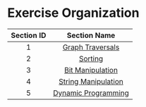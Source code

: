 # Exercise Organization

| Section ID | Section Name |
|:-----------:|:--------:|
| 1 | [Graph Traversals](https://github.com/ByteAcademyCo/Exercises/tree/master/algorithms/graph_traversal) |
| 2 | [Sorting](https://github.com/ByteAcademyCo/Exercises/tree/master/algorithms/sorting) |
| 3 | [Bit Manipulation](https://github.com/ByteAcademyCo/Exercises/tree/master/algorithms/bit_manipultion) |
| 4 | [String Manipulation](https://github.com/ByteAcademyCo/Exercises/tree/master/algorithms/string_manipulation) |
| 5 | [Dynamic Programming](https://github.com/ByteAcademyCo/Exercises/tree/master/algorithms/dynamic_programming) |
